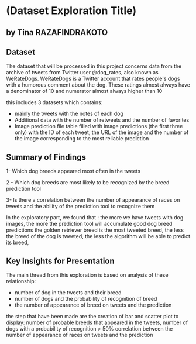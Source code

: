 # (Dataset Exploration Title)
## by Tina RAZAFINDRAKOTO


## Dataset

The dataset that will be processed in this project concerns data from the archive of tweets from Twitter user @dog_rates, 
also known as WeRateDogs. 
WeRateDogs is a Twitter account that rates people's dogs with a humorous comment about the dog. 
These ratings almost always have a denominator of 10 and numerator almost always higher than 10

this includes 3 datasets which contains:
- mainly the tweets with the notes of each dog
- Additional data with the number of retweets and the number of favorites
- Image prediction file table filled with image predictions (the first three only) with the ID of each tweet, 
  the URL of the image and the number of the image corresponding to the most reliable prediction 

## Summary of Findings

1- Which dog breeds appeared most often in the tweets

2 - Which dog breeds are most likely to be recognized by the breed prediction tool

3- Is there a correlation between the number of appearance of races on tweets and the ability of the prediction tool to recognize them 

In the exploratory part, we found that :
the more we have tweets with dog images, the more the prediction tool will accumulate good dog breed predictions
the golden retriever breed is the most tweeted breed,
the less the breed of the dog is tweeted, the less the algorithm will be able to predict its breed, 

## Key Insights for Presentation

The main thread from this exploration is based on analysis of these relationship:
- number of dog in the tweets and their breed
- number of dogs and the probability of recognition of breed
- the number of appearance of breed on tweets and the prediction

the step that have been made are the creation of bar and scatter plot to display:
number of probable breeds that appeared in the tweets,
number of dogs with a probability of recognition > 50%
correlation between the number of appearance of races on tweets and the prediction